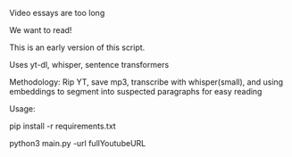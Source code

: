 Video essays are too long

We want to read!

This is an early version of this script.

Uses yt-dl, whisper, sentence transformers

Methodology: Rip YT, save mp3, transcribe with whisper(small), and using embeddings to segment into suspected paragraphs for easy reading

Usage:

pip install -r requirements.txt

python3 main.py -url fullYoutubeURL

